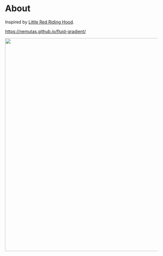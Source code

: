 # About

Inspired by [Little Red Riding Hood](https://ai-quest.lusion.co/).

https://nemutas.github.io/fluid-gradient/

<img src='https://github.com/user-attachments/assets/89e29a04-553a-412e-9a8f-6c7bad284214' alt='' width='700' />
